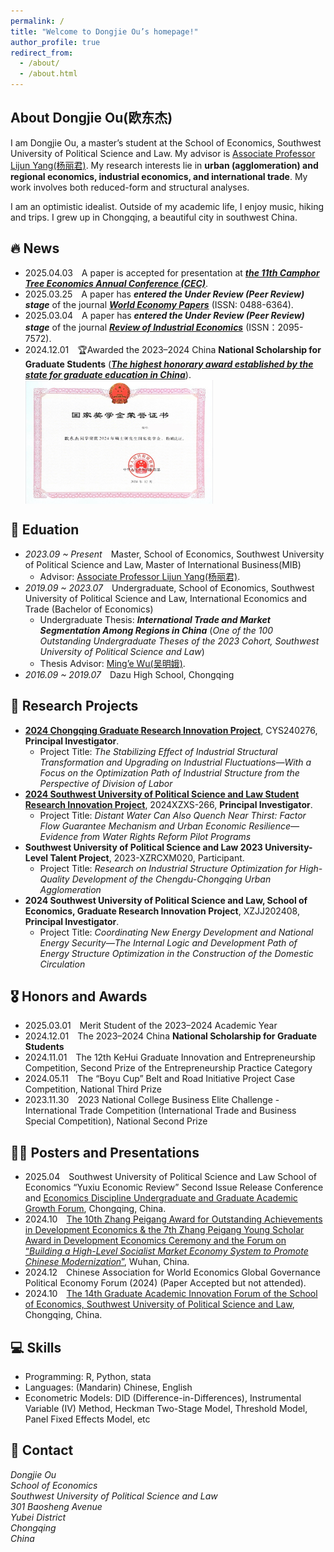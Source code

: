 ```yaml
---
permalink: /
title: "Welcome to Dongjie Ou’s homepage!"
author_profile: true
redirect_from: 
  - /about/
  - /about.html
---
```


## About Dongjie Ou(欧东杰)
I am Dongjie Ou, a master’s student at the School of Economics, Southwest University of Political Science and Law.  My advisor is [Associate Professor Lijun Yang(杨丽君)](https://es.swupl.edu.cn/szdw/zrjs/ax/x1gjjjymyx/283110.htm). My research interests lie in **urban (agglomeration) and regional economics, industrial economics, and international trade**. My work involves both reduced-form and structural analyses.

I am an optimistic idealist. Outside of my academic life, I enjoy music, hiking and trips. I grew up in Chongqing, a beautiful city in southwest China.

## 🔥 News
- 2025.04.03&emsp;A paper is accepted for presentation at [***the 11th Camphor Tree Economics Annual Conference (CEC)***](https://mp.weixin.qq.com/s/j_BLWAedV5WkCToqnIyCRQ).
- 2025.03.25&emsp;A paper has ***entered the Under Review (Peer Review) stage*** of the journal [***World Economy Papers***](http://sjjjwh.magtech.com.cn/CN/0488-6364/home.shtml) (ISSN: 0488-6364).
- 2025.03.04&emsp;A paper has ***entered the Under Review (Peer Review) stage*** of the journal [***Review of Industrial Economics***](https://xdch.cbpt.cnki.net/WKG/WebPublication/index.aspx?mid=xdch) (ISSN：2095-7572).
- 2024.12.01&emsp;🏆Awarded the 2023–2024 China **National Scholarship for Graduate Students** ([***The highest honorary award established by the state for graduate education in China***](https://www.gov.cn/fuwu/2014-06/11/content_2698545.htm)).
  <div style="display: flex; align-items: center; gap: 15px;">
    <img src='/images/National Scholarship.png' style='width: 300px; height: auto;'></div>

## 📖 Eduation
- *2023.09 ~ Present*&emsp;Master, School of Economics, Southwest University of Political Science and Law, Master of International Business(MIB)
  - Advisor: [Associate Professor Lijun Yang(杨丽君)](https://es.swupl.edu.cn/szdw/zrjs/ax/x1gjjjymyx/283110.htm).
- *2019.09 ~ 2023.07*&emsp;Undergraduate, School of Economics, Southwest University of Political Science and Law, International Economics and Trade (Bachelor of Economics)
  - Undergraduate Thesis: ***International Trade and Market Segmentation Among Regions in China*** (*One of the 100 Outstanding Undergraduate Theses of the 2023 Cohort, Southwest University of Political Science and Law*)
  - Thesis Advisor: [Ming’e Wu(吴明娥)](https://es.swupl.edu.cn/szdw/zrjs/ax/x1gjjjymyx/283106.htm).
- *2016.09 ~ 2019.07*&emsp;Dazu High School, Chongqing

## 📆 Research Projects
- **[2024 Chongqing Graduate Research Innovation Project](https://yjsy.swupl.edu.cn/ggtz/f19991cf461c4665b20ed73bba533283.html)**, CYS240276, **Principal Investigator**.
  - Project Title: *The Stabilizing Effect of Industrial Structural Transformation and Upgrading on Industrial Fluctuations—With a Focus on the Optimization Path of Industrial Structure from the Perspective of Division of Labor*
- **[2024 Southwest University of Political Science and Law Student Research Innovation Project](https://kyc.swupl.edu.cn/kyxm/xskyxm/8669eb1ea67147abbc6c737575674c56.htm)**, 2024XZXS-266, **Principal Investigator**.
  - Project Title: *Distant Water Can Also Quench Near Thirst: Factor Flow Guarantee Mechanism and Urban Economic Resilience—Evidence from Water Rights Reform Pilot Programs*
- **Southwest University of Political Science and Law 2023 University-Level Talent Project**, 2023-XZRCXM020, Participant.
  - Project Title: *Research on Industrial Structure Optimization for High-Quality Development of the Chengdu-Chongqing Urban Agglomeration*
- **2024 Southwest University of Political Science and Law, School of Economics, Graduate Research Innovation Project**, XZJJ202408, **Principal Investigator**.
  - Project Title: *Coordinating New Energy Development and National Energy Security—The Internal Logic and Development Path of Energy Structure Optimization in the Construction of the Domestic Circulation*

## 🎖️ Honors and Awards
- 2025.03.01&emsp;Merit Student of the 2023–2024 Academic Year
- 2024.12.01&emsp;The 2023–2024 China **National Scholarship for Graduate Students**
- 2024.11.01&emsp;The 12th KeHui Graduate Innovation and Entrepreneurship Competition, Second Prize of the Entrepreneurship Practice Category
- 2024.05.11&emsp;The “Boyu Cup” Belt and Road Initiative Project Case Competition, National Third Prize
- 2023.11.30&emsp;2023 National College Business Elite Challenge - International Trade Competition (International Trade and Business Special Competition), National Second Prize

## 🧑‍🎨 Posters and Presentations
- 2025.04&emsp;Southwest University of Political Science and Law School of Economics “Yuxiu Economic Review” Second Issue Release Conference and [Economics Discipline Undergraduate and Graduate Academic Growth Forum](https://mp.weixin.qq.com/s/rjAJYPOdfNiv8sYkN7FrtQ), Chongqing, China.
- 2024.10&emsp;[The 10th Zhang Peigang Award for Outstanding Achievements in Development Economics & the 7th Zhang Peigang Young Scholar Award in Development Economics Ceremony and the Forum on “*Building a High-Level Socialist Market Economy System to Promote Chinese Modernization*”](http://pkcjjh.hust.edu.cn/info/1068/2780.htm), Wuhan, China.
- 2024.12&emsp;Chinese Association for World Economics Global Governance Political Economy Forum (2024) (Paper Accepted but not attended).
- 2024.10&emsp;[The 14th Graduate Academic Innovation Forum of the School of Economics, Southwest University of Political Science and Law](https://es.swupl.edu.cn/xzjl/5fa34a3e7f324762862565d715fc1e7e.htm), Chongqing, China.

## 💻 Skills
- Programming: R, Python, stata
- Languages: (Mandarin) Chinese, English
- Econometric Models: DID (Difference-in-Differences), Instrumental Variable (IV) Method, Heckman Two-Stage Model, Threshold Model, Panel Fixed Effects Model, etc

## 💬 Contact
*Dongjie Ou* <br>
*School of Economics* <br>
*Southwest University of Political Science and Law* <br>
*301 Baosheng Avenue* <br>
*Yubei District* <br>
*Chongqing* <br>
*China* <br>
